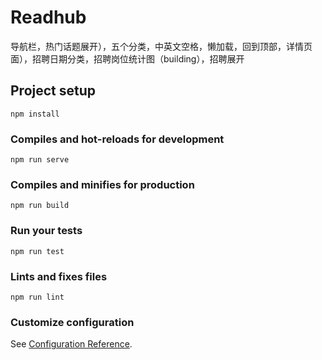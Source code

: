 # Readhub
 导航栏，热门话题展开），五个分类，中英文空格，懒加载，回到顶部，详情页面），招聘日期分类，招聘岗位统计图（building），招聘展开

## Project setup
```
npm install
```

### Compiles and hot-reloads for development
```
npm run serve
```

### Compiles and minifies for production
```
npm run build
```

### Run your tests
```
npm run test
```

### Lints and fixes files
```
npm run lint
```

### Customize configuration
See [Configuration Reference](https://cli.vuejs.org/config/).
